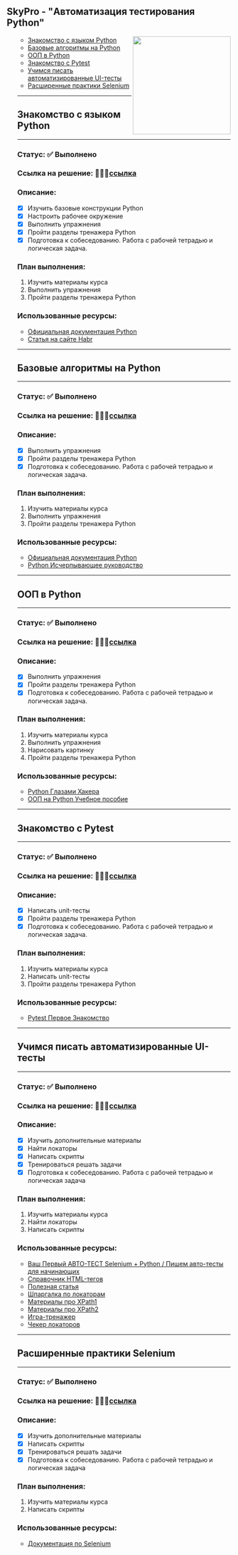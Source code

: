 <h2>SkyPro - "Автоматизация тестирования Python"</h2>
<img align="right" src="https://media.giphy.com/media/v1.Y2lkPTc5MGI3NjExZjQ2MzgxOGw1djM4Mm5pZGZsd3hjZnJ4bnIybjV5eG04enR1eWM5MiZlcD12MV9pbnRlcm5hbF9naWZfYnlfaWQmY3Q9Zw/qgQUggAC3Pfv687qPC/giphy.gif" height="220">
<ul>
  
- [Знакомство с языком Python](#Знакомство-с-языком-Python)
- [Базовые алгоритмы на Python](#Базовые-алгоритмы-на-Python)
- [ООП в Python](#ООП-в-Python)
- [Знакомство с Pytest](#Знакомство-с-Pytest)
- [Учимся писать автоматизированные UI-тесты](#Учимся-писать-автоматизированные-UI-тесты)
- [Расширенные практики Selenium](#Расширенные-практики-Selenium)
  
-------

## Знакомство с языком Python

-------

### Статус: :white_check_mark: Выполнено
### Ссылка на решение: 👨🏻‍💻[ссылка](https://github.com/KlimTester/Skypro_python_homeworks/tree/main/Lesson1)

### Описание:

- [x] Изучить базовые конструкции Python
- [x] Настроить рабочее окружение
- [x] Выполнить упражнения
- [x] Пройти разделы тренажера Python
- [x] Подготовка к собеседованию. Работа с рабочей тетрадью и логическая задача.

### План выполнения:
1. Изучить материалы курса
2. Выполнить упражнения
3. Пройти разделы тренажера Python

### Использованные ресурсы:
- [Официальная документация Python](https://docs.python.org/3/)
- [Статья на сайте Habr](https://habr.com/ru/articles/794078/)

-------

## Базовые алгоритмы на Python

-------

### Статус: :white_check_mark: Выполнено
### Ссылка на решение: 👨🏻‍💻[ссылка](https://github.com/KlimTester/Skypro_python_homeworks/tree/main/Lesson2)

### Описание:

- [x] Выполнить упражнения
- [x] Пройти разделы тренажера Python
- [x] Подготовка к собеседованию. Работа с рабочей тетрадью и логическая задача.

### План выполнения:
1. Изучить материалы курса
2. Выполнить упражнения
3. Пройти разделы тренажера Python

### Использованные ресурсы:
- [Официальная документация Python](https://docs.python.org/3/)
- [Python Исчерпывающее руководство](https://drive.google.com/file/d/1HTOaHaPuv634YoTyIiVoBFufgXbcSJBm/view?usp=sharing)

-------

## ООП в Python

-------

### Статус: :white_check_mark: Выполнено
### Ссылка на решение: 👨🏻‍💻[ссылка](https://github.com/KlimTester/Skypro_python_homeworks/tree/main/Lesson3)

### Описание:

- [x] Выполнить упражнения
- [x] Пройти разделы тренажера Python
- [x] Подготовка к собеседованию. Работа с рабочей тетрадью и логическая задача.

### План выполнения:
1. Изучить материалы курса
2. Выполнить упражнения
3. Нарисовать картинку
4. Пройти разделы тренажера Python

### Использованные ресурсы:
- [Python Глазами Хакера](https://drive.google.com/file/d/1HQDPfS4-KLWQ80TTolesBG2nmncetaaO/view?usp=sharing)
- [ООП на Python Учебное пособие](https://drive.google.com/file/d/1Ylu5ocLmjXORWros6M8DXhvujQuJmHvY/view?usp=sharing)

-------

## Знакомство с Pytest

-------

### Статус: :white_check_mark: Выполнено
### Ссылка на решение: 👨🏻‍💻[ссылка](https://github.com/KlimTester/Skypro_python_homeworks/tree/main/Lesson4)

### Описание:

- [x] Написать unit-тесты
- [x] Пройти разделы тренажера Python
- [x] Подготовка к собеседованию. Работа с рабочей тетрадью и логическая задача.

### План выполнения:
1. Изучить материалы курса
2. Написать unit-тесты
3. Пройти разделы тренажера Python

### Использованные ресурсы:
- [Pytest Первое Знакомство](https://youtu.be/Sxiwo1pAZos?si=neQtGnR1Kw0YUal7)

-------

## Учимся писать автоматизированные UI-тесты

-------

### Статус: :white_check_mark: Выполнено
### Ссылка на решение: 👨🏻‍💻[ссылка](https://github.com/KlimTester/Skypro_python_homeworks/tree/main/Lesson5)

### Описание:

- [x] Изучить дополнительные материалы
- [x] Найти локаторы
- [x] Написать скрипты
- [x] Тренироваться решать задачи
- [x] Подготовка к собеседованию. Работа с рабочей тетрадью и логическая задача

### План выполнения:
1. Изучить материалы курса
2. Найти локаторы
3. Написать скрипты

### Использованные ресурсы:
- [Ваш Первый АВТО-ТЕСТ Selenium + Python / Пишем авто-тесты для начинающих](https://youtu.be/1B6oEy3x6VI?si=k2gxxYClSkQgmbsy)
- [Справочник HTML-тегов](https://developer.mozilla.org/ru/docs/Web/HTML/Element/a.)
- [Полезная статья](https://code.tutsplus.com/ru/tutorials/the-30-css-selectors-you-must-memorize--net-16048.)
- [Шпаргалка по локаторам](https://cheatography.com/janesh/cheat-sheets/css-selectors-for-selenium-webdriver/.)
- [Материалы про XPath1](https://habr.com/ru/company/skyeng/blog/588282/.)
- [Материалы про XPath2](https://habr.com/ru/company/otus/blog/596071/.)
- [Игра-тренажер](https://flukeout.github.io.)
- [Чекер локаторов](https://www.w3schools.com/cssref/trysel.php.)

-------

## Расширенные практики Selenium

-------

### Статус: :white_check_mark: Выполнено
### Ссылка на решение: 👨🏻‍💻[ссылка]()

### Описание:

- [x] Изучить дополнительные материалы
- [x] Написать скрипты
- [x] Тренироваться решать задачи
- [x] Подготовка к собеседованию. Работа с рабочей тетрадью и логическая задача

### План выполнения:
1. Изучить материалы курса
2. Написать скрипты

### Использованные ресурсы:
- [Документация по Selenium](https://www.selenium.dev/documentation/.)


